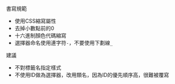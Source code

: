 書寫規範
- 使用CSS縮寫屬性
- 去掉小數點前的0
- 十六進制顏色代碼縮寫
- 選擇器命名使用連字符`-`，不要使用下劃線`_`

建議
- 不對標籤名指定樣式
- 不使用ID做為選擇器，改用類名，因為ID的優先順序高，很難被覆寫